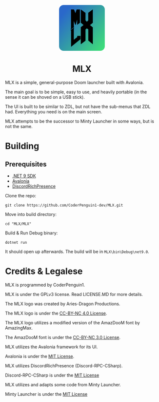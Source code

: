 <div align="center">
    <img src="Assets/mlx.png" width="150" height="150">
    <h1>MLX</h1>
</div>

MLX is a simple, general-purpose Doom launcher built with Avalonia.

The main goal is to be simple, easy to use, and heavily portable (in the sense it can be shoved on a USB stick).

The UI is built to be similar to ZDL, but not have the sub-menus that ZDL had. 
Everything you need is on the main screen.

MLX attempts to be the successor to Minty Launcher in some ways, but is not the same.

# Building
## Prerequisites
* [.NET 9 SDK](https://dotnet.microsoft.com/en-us/download/dotnet/9.0)
* [Avalonia](https://github.com/avaloniaui/avalonia)
* [DiscordRichPresence](https://github.com/Lachee/discord-rpc-csharp)

Clone the repo:
```
git clone https://github.com/CoderPenguin1-dev/MLX.git
```

Move into build directory:
```
cd "MLX/MLX"
```

Build & Run Debug binary:
```
dotnet run
```
It should open up afterwards. The build will be in `MLX\bin\Debug\net9.0`.

# Credits & Legalese
MLX is programmed by CoderPenguin1.

MLX is under the GPLv3 license. Read LICENSE.MD for more details.

The MLX logo was created by Aries-Dragon Productions.

The MLX logo is under the [CC-BY-NC 4.0 License](https://creativecommons.org/licenses/by-nc/4.0/).

The MLX logo utilizes a modified version of the AmazDooM font by AmazingMax.

The AmazDooM font is under the [CC-BY-NC 3.0 License](http://creativecommons.org/licenses/by-nc/3.0).

MLX utilizes the Avalonia framework for its UI.

Avalonia is under the [MIT License](https://avaloniaui.net/legal-center/avalonia-license).

MLX utilizes DiscordRichPresence (Discord-RPC-CSharp).

Discord-RPC-CSharp is under the [MIT License](https://github.com/Lachee/discord-rpc-csharp/blob/master/LICENSE)

MLX utilizes and adapts some code from Minty Launcher.

Minty Launcher is under the [MIT License](https://github.com/CoderPenguin1-dev/Minty-Launcher/blob/master/LICENSE.MD)
